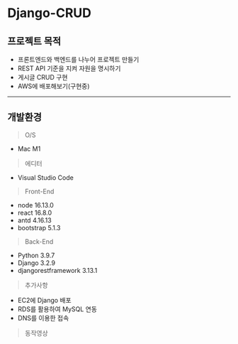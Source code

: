 <!-- Header -->

# Django-CRUD

<!-- Body -->

## 프로젝트 목적

- 프론트엔드와 백엔드를 나누어 프로젝트 만들기
- REST API 기준을 지켜 자원을 명시하기
- 게시글 CRUD 구현
- AWS에 배포해보기(구현중)

---

## 개발환경

> O/S

- Mac M1

> 에디터

- Visual Studio Code

> Front-End

- node 16.13.0
- react 16.8.0
- antd 4.16.13
- bootstrap 5.1.3

> Back-End

- Python 3.9.7
- Django 3.2.9
- djangorestframework 3.13.1

> 추가사항

- EC2에 Django 배포
- RDS를 활용하여 MySQL 연동
- DNS를 이용한 접속

> 동작영상
